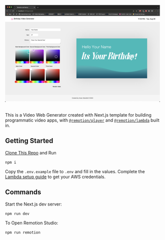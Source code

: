 <img src="https://raw.githubusercontent.com/anwarabdullahn/video-web-generator/main/public/fullpage.png" />
<br/>
<br/>

This is a Video Web Generator created with Next.js template for building programmatic video apps, with [`@remotion/player`](https://remotion.dev/player) and [`@remotion/lambda`](https://remotion.dev/lambda) built in.


## Getting Started

[Clone This Repo](https://github.com/anwarabdullahn/video-web-generator/) and Run

```
npm i
```

Copy the `.env.example` file to `.env` and fill in the values.
Complete the [Lambda setup guide](https://www.remotion.dev/docs/lambda/setup) to get your AWS credentials.

## Commands

Start the Next.js dev server:

```
npm run dev
```

To Open Remotion Studio:

```
npm run remotion
```
